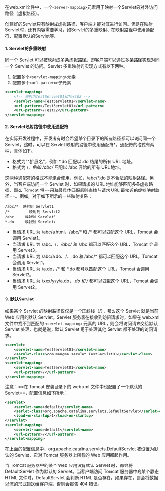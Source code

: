 在web.xml文件中，一个`<server-mapping>`元素用于映射一个Servlet的对外访问路径（虚拟路径）。

创建好的Servlet只有映射成虚拟路径，客户端才能对其进行访问。但是在映射Servlet时，还有内容需要学习，如Servlet的多重映射、在映射路径中使用通配符、配置默认的Servlet等。

#### 1. Servlet的多重映射

同一个 Servlet 可以被映射成多条虚拟路径。即客户端可以通过多条路径实现对同一个 Servlet 的访问。Servlet 多重映射的实现方式有以下两种。

1. 配置多个`<servlet-mapping>`元素
2. 配置多个`<url-pattern>`子元素

```xml
<servlet-mapping>
    <!-- 映射为TestServlet01和Test02 -->
    <servlet-name>TestServlet01</servlet-name>
    <url-pattern>/TestServlet01</url-pattern>
    <url-pattern>/Test02</url-pattern>
</servlet-mapping>
```

#### 2. Servlet映射路径中使用通配符

在实际开发过程中，开发者有时会希望某个目录下的所有路径都可以访问同一个 Servlet，这时，可以在 Servlet 映射的路径中使用通配符*。通配符的格式有两种，具体如下。

- 格式为“*.扩展名”，例如 *.do 匹配以 .do 结尾的所有 URL 地址。
- 格式为 /*，例如 /abc/* 匹配以 /abc 开始的所有 URL 地址。

这两种通配符的格式不能混合使用，例如，/abc/*.do 是不合法的映射路径。另外，当客户端访问一个 Servlet 时，如果请求的 URL 地址能够匹配多条虚拟路径，那么 Tomcat 将==采取最具体匹配原则查找与请求 URL 最接近的虚拟映射路径==。例如，对于如下所示的一些映射关系：

```
/abc/*  映射到 Servlet1
/*         映射到 Servlet2
/abc     映射到 Servlet3
*.do     映射到 Servlet4
```

- 当请求 URL 为 /abc/a.html，/abc/* 和 /* 都可以匹配这个 URL，Tomcat 会调用 Servlet1。
- 当请求 URL 为 /abc、/*、/abc/* 和 /abc 都可以匹配这个 URL，Tomcat 会调用 Servlet3。
- 当请求 URL 为 /abc/a.do、/*、*.do 和 /abc/* 都可以匹配这个 URL，Tomcat 会调用 Servlet1。
- 当请求 URL 为 /a.do，/* 和 *.do 都可以匹配这个 URL，Tomcat 会调用 Servlet2。
- 当请求 URL 为 /xxx/yyy/a.do，*.do 和 /* 都可以匹配这个 URL，Tomcat 会调用 Servlet2。

#### 3. 默认Servlet

如果某个 Servlet 的映射路径仅仅是一个正斜线（/），那么这个 Servlet 就是当前 Web 应用的默认 Servlet。Servlet 服务器在接收到访问请求时，如果在 web.xml 文件中找不到匹配的 `<servlet-mapping>` 元素的 URL，则会将访问请求交给默认 Servlet 处理，也就是说，默认 Servlet 用于处理其他 Servlet 都不处理的访问请求。

```xml
<servlet>
    <servlet-name>TestServlet01</servlet-name>
    <servlet-class>com.mengma.servlet.TestServlet01</servlet-class>
</servlet>
<servlet-mapping>
    <servlet-name>TestServlet01</servlet-name>
    <url-pattern>/</url-pattern>
</servlet-mapping>
```

注意：==在 Tomcat 安装目录下的 web.xml 文件中也配置了一个默认的 Servlet==，配置信息如下所示：

```xml
<servlet>
    <servlet-name>default</servlet-name>
    <serlet-class>org.apache.catalina.servlets.DefaultServlet</serlet-class>
    <load-on-startup>1</load-on-startup>
</servlet>
<servlet-mapping>
    <servlet-name>default</servlet-name>
    <url-pattern>/</url-pattern>
</servlet-mapping>
```

在上面的配置信息中，org.apache.catalina.servlets.DefaultServlet 被设置为默认的 Servlet，它对 Tomcat 服务器上所有的 Web 应用都起作用。

当 Tomcat 服务器中的某个 Web 应用没有默认 Servlet 时，都会将 DefaultServlet 作为默认的 Servlet。当客户端访问 Tomcat 服务器中的某个静态 HTML 文件时，DefaultServlet 会判断 HTML 是否存在，如果存在，则会将数据以流的形式回送给客户端，否则会报告 404 错误。

